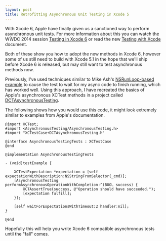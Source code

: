 ```yaml
---
layout: post
title: Retrofitting Asynchronous Unit Testing in Xcode 5
---
```


With Xcode 6, Apple have finally given us a sanctioned way to perform asynchronous unit tests. For more information about this you can watch the WWDC 2014 session [Testing in Xcode 6](https://developer.apple.com/videos/wwdc/2014/#414-video) or read the new [Testing with Xcode](https://developer.apple.com/library/prerelease/ios/documentation/DeveloperTools/Conceptual/testing_with_xcode/testing_3_writing_test_classes/testing_3_writing_test_classes.html#//apple_ref/doc/uid/TP40014132-CH4-SW6) document.

Both of these show you how to adopt the new methods in Xcode 6, however some of us still need to build with Xcode 5.1 in the hope that we'll ship before Xcode 6 is released, but may still want to test asynchronous methods now.

Previously, I've used techniques similar to Mike Ash's [NSRunLoop-based example](https://www.mikeash.com/pyblog/friday-qa-2011-07-22-writing-unit-tests.html) to cause the test to wait for my async code to finish running, which has worked well. Using this approach, I have recreated the basics of Apple's asynchronous XCTest methods in a project called [DCTAsynchronousTesting](https://github.com/danielctull/DCTAsynchronousTesting).

The following shows how you would use this code, it might look extremely similar to examples from Apple's documentation.

```
@import XCTest;
#import <AsynchronousTesting/AsynchronousTesting.h>
#import "XCTestCase+DCTAsynchronousTesting.h"

@interface AsynchronousTestingTests : XCTestCase
@end

@implementation AsynchronousTestingTests

- (void)testExample {

	XCTestExpectation *expectation = [self expectationWithDescription:NSStringFromSelector(_cmd)];
	[AsynchronousTesting performAsynchronousOperationWithCompletion:^(BOOL success) {
		XCTAssertTrue(success, @"Operation should have succeeded.");
		[expectation fulfill];
	}];

	[self waitForExpectationsWithTimeout:2 handler:nil];
}

@end

```

Hopefully this will help you write Xcode 6 compatible asynchronous tests until the "fall" comes.